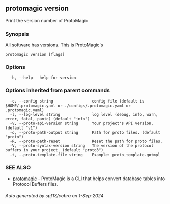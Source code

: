 ## protomagic version

Print the version number of ProtoMagic

### Synopsis

All software has versions. This is ProtoMagic's

```
protomagic version [flags]
```

### Options

```
  -h, --help   help for version
```

### Options inherited from parent commands

```
  -c, --config string                 config file (default is $HOME/.protomagic.yaml or ./configs/.protomagic.yaml or .protomagic.yaml)
  -l, --log-level string              log level (debug, info, warn, error, fatal, panic) (default "info")
  -v, --proto-api-version string      Your project's API version. (default "v1")
  -o, --proto-path-output string      Path for proto files. (default "proto")
  -R, --proto-path-reset              Reset the path for proto files.
  -V, --proto-syntax-version string   The version of the protocol buffers in your project. (default "proto3")
  -t, --proto-template-file string    Example: proto_template.gotmpl
```

### SEE ALSO

* [protomagic](protomagic.md)	 - ProtoMagic is a CLI that helps convert database tables into Protocol Buffers files.

###### Auto generated by spf13/cobra on 1-Sep-2024
